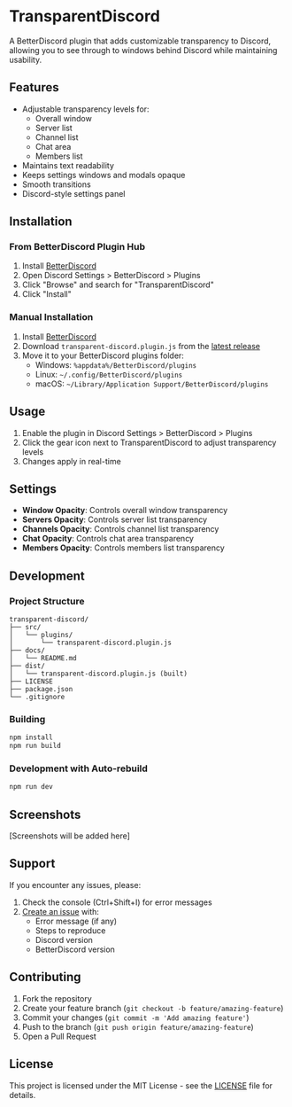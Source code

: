 # TransparentDiscord

A BetterDiscord plugin that adds customizable transparency to Discord, allowing you to see through to windows behind Discord while maintaining usability.

## Features

- Adjustable transparency levels for:
  - Overall window
  - Server list
  - Channel list
  - Chat area
  - Members list
- Maintains text readability
- Keeps settings windows and modals opaque
- Smooth transitions
- Discord-style settings panel

## Installation

### From BetterDiscord Plugin Hub
1. Install [BetterDiscord](https://betterdiscord.app/)
2. Open Discord Settings > BetterDiscord > Plugins
3. Click "Browse" and search for "TransparentDiscord"
4. Click "Install"

### Manual Installation
1. Install [BetterDiscord](https://betterdiscord.app/)
2. Download `transparent-discord.plugin.js` from the [latest release](https://github.com/adicarlisle/transparent-discord/releases)
3. Move it to your BetterDiscord plugins folder:
   - Windows: `%appdata%/BetterDiscord/plugins`
   - Linux: `~/.config/BetterDiscord/plugins`
   - macOS: `~/Library/Application Support/BetterDiscord/plugins`

## Usage

1. Enable the plugin in Discord Settings > BetterDiscord > Plugins
2. Click the gear icon next to TransparentDiscord to adjust transparency levels
3. Changes apply in real-time

## Settings

- **Window Opacity**: Controls overall window transparency
- **Servers Opacity**: Controls server list transparency
- **Channels Opacity**: Controls channel list transparency
- **Chat Opacity**: Controls chat area transparency
- **Members Opacity**: Controls members list transparency

## Development

### Project Structure
```
transparent-discord/
├── src/
│   └── plugins/
│       └── transparent-discord.plugin.js
├── docs/
│   └── README.md
├── dist/
│   └── transparent-discord.plugin.js (built)
├── LICENSE
├── package.json
└── .gitignore
```

### Building
```bash
npm install
npm run build
```

### Development with Auto-rebuild
```bash
npm run dev
```

## Screenshots

[Screenshots will be added here]

## Support

If you encounter any issues, please:
1. Check the console (Ctrl+Shift+I) for error messages
2. [Create an issue](https://github.com/adicarlisle/transparent-discord/issues) with:
   - Error message (if any)
   - Steps to reproduce
   - Discord version
   - BetterDiscord version

## Contributing

1. Fork the repository
2. Create your feature branch (`git checkout -b feature/amazing-feature`)
3. Commit your changes (`git commit -m 'Add amazing feature'`)
4. Push to the branch (`git push origin feature/amazing-feature`)
5. Open a Pull Request

## License

This project is licensed under the MIT License - see the [LICENSE](../LICENSE) file for details.